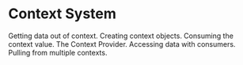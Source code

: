 # Context System

Getting data out of context. Creating context objects. Consuming the context value.
The Context Provider. Accessing data with consumers. Pulling from multiple contexts.

